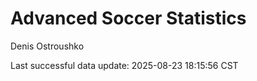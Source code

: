 # Advanced Soccer Statistics
Denis Ostroushko

<!-- gfm -->

Last successful data update: 2025-08-23 18:15:56 CST
